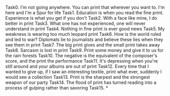 Task0. I'm not going anywhere. You can print that wherever you want to. I'm here and I'm a Spur for life
Task1. Education is when you read the fine print. Experience is what you get if you don't
Task2. With a face like mine, I do better in print
Task3. What one has not experienced, one will never understand in print
Task4. Nothing in fine print is ever good news
Task5. My weakness is wearing too much leopard print
Task6. How is the world ruled and led to war? Diplomats lie to journalists and believe these lies when they see them in print
Task7. The big print gives and the small print takes away
Task8. Sarcasm is lost in print
Task9. Print some money and give it to us for the rain forests
Task10. The negative is the equivalent of the composer's score, and the print the performance
Task11. It's depressing when you're still around and your albums are out of print
Task12. Every time that I wanted to give up, if I saw an interesting textile, print what ever, suddenly I would see a collection
Task13. Print is the sharpest and the strongest weapon of our party
Task14. The flood of print has turned reading into a process of gulping rather than savoring
Task15. *
